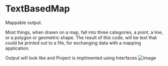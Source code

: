 # TextBasedMap

Mappable output.

Most things, when drawn on a map, fall into three categories, a point, a line, or a polygon or geometric shape. 
The result of this code, will be text that could be printed out to a file, for exchanging data with a mapping application.

Output will look like and Project is implimented using Interfaces
![image](https://github.com/amtenuJava/TextBasedMap/assets/132936654/669b371b-1689-4cea-8766-5839b6bf38df)



